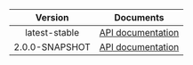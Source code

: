 | Version | Documents |
|:---:|---|
| latest-stable | [API documentation](latest-stable) |
| 2.0.0-SNAPSHOT | [API documentation](2.0.0-SNAPSHOT) |
